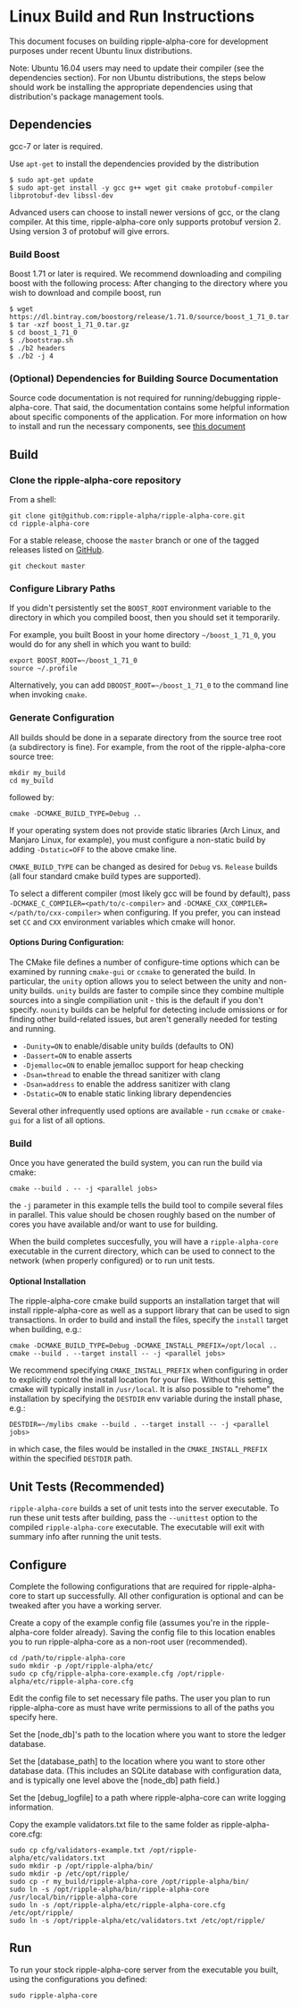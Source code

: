 # Linux Build and Run Instructions

This document focuses on building ripple-alpha-core for development purposes under recent
Ubuntu linux distributions. 

Note: Ubuntu 16.04 users may need to update their compiler (see the dependencies
section). For non Ubuntu distributions, the steps below should work be
installing the appropriate dependencies using that distribution's package
management tools.

## Dependencies

gcc-7 or later is required.

Use `apt-get` to install the dependencies provided by the distribution

```
$ sudo apt-get update
$ sudo apt-get install -y gcc g++ wget git cmake protobuf-compiler libprotobuf-dev libssl-dev
```

Advanced users can choose to install newer versions of gcc, or the clang compiler.
At this time, ripple-alpha-core only supports protobuf version 2. Using version 3 of 
protobuf will give errors.

### Build Boost

Boost 1.71 or later is required. We recommend downloading and compiling boost
with the following process: After changing to the directory where
you wish to download and compile boost, run

``` 
$ wget https://dl.bintray.com/boostorg/release/1.71.0/source/boost_1_71_0.tar.gz
$ tar -xzf boost_1_71_0.tar.gz
$ cd boost_1_71_0
$ ./bootstrap.sh
$ ./b2 headers
$ ./b2 -j 4
```

### (Optional) Dependencies for Building Source Documentation

Source code documentation is not required for running/debugging ripple-alpha-core. That
said, the documentation contains some helpful information about specific
components of the application. For more information on how to install and run
the necessary components, see [this document](../../docs/README.md)

## Build

### Clone the ripple-alpha-core repository

From a shell:

```
git clone git@github.com:ripple-alpha/ripple-alpha-core.git
cd ripple-alpha-core
```

For a stable release, choose the `master` branch or one of the tagged releases
listed on [GitHub](https://github.com/ripple-alpha/ripple-alpha-core/releases). 

```
git checkout master
```

### Configure Library Paths

If you didn't persistently set the `BOOST_ROOT` environment variable to the
directory in which you compiled boost, then you should set it temporarily.

For example, you built Boost in your home directory `~/boost_1_71_0`, you
would do for any shell in which you want to build:

```
export BOOST_ROOT=~/boost_1_71_0
source ~/.profile
```

Alternatively, you can add `DBOOST_ROOT=~/boost_1_71_0` to the command line when
invoking `cmake`.

### Generate Configuration

All builds should be done in a separate directory from the source tree root 
(a subdirectory is fine). For example, from the root of the ripple-alpha-core source tree:

```
mkdir my_build
cd my_build
```

followed by:

```
cmake -DCMAKE_BUILD_TYPE=Debug ..
```

If your operating system does not provide static libraries (Arch Linux, and 
Manjaro Linux, for example), you must configure a non-static build by adding
`-Dstatic=OFF` to the above cmake line.

`CMAKE_BUILD_TYPE` can be changed as desired for `Debug` vs.
`Release` builds (all four standard cmake build types are supported).

To select a different compiler (most likely gcc will be found by default), pass 
`-DCMAKE_C_COMPILER=<path/to/c-compiler>` and
`-DCMAKE_CXX_COMPILER=</path/to/cxx-compiler>` when configuring. If you prefer, 
you can instead set `CC` and `CXX` environment variables which cmake will honor.

#### Options During Configuration:

The CMake file defines a number of configure-time options which can be
examined by running `cmake-gui` or `ccmake` to generated the build. In
particular, the `unity` option allows you to select between the unity and
non-unity builds. `unity` builds are faster to compile since they combine
multiple sources into a single compiliation unit - this is the default if you
don't specify. `nounity` builds can be helpful for detecting include omissions
or for finding other build-related issues, but aren't generally needed for
testing and running.

* `-Dunity=ON` to enable/disable unity builds (defaults to ON)  
* `-Dassert=ON` to enable asserts
* `-Djemalloc=ON` to enable jemalloc support for heap checking
* `-Dsan=thread` to enable the thread sanitizer with clang
* `-Dsan=address` to enable the address sanitizer with clang
* `-Dstatic=ON` to enable static linking library dependencies

Several other infrequently used options are available - run `ccmake` or
`cmake-gui` for a list of all options.

### Build

Once you have generated the build system, you can run the build via cmake:

```
cmake --build . -- -j <parallel jobs>
```

the `-j` parameter in this example tells the build tool to compile several
files in parallel. This value should be chosen roughly based on the number of
cores you have available and/or want to use for building.

When the build completes succesfully, you will have a `ripple-alpha-core` executable in
the current directory, which can be used to connect to the network (when
properly configured) or to run unit tests.


#### Optional Installation

The ripple-alpha-core cmake build supports an installation target that will install
ripple-alpha-core as well as a support library that can be used to sign transactions. In
order to build and install the files, specify the `install` target when
building, e.g.:

```
cmake -DCMAKE_BUILD_TYPE=Debug -DCMAKE_INSTALL_PREFIX=/opt/local ..
cmake --build . --target install -- -j <parallel jobs>
```

We recommend specifying `CMAKE_INSTALL_PREFIX` when configuring in order to
explicitly control the install location for your files. Without this setting,
cmake will typically install in `/usr/local`. It is also possible to "rehome"
the installation by specifying the `DESTDIR` env variable during the install phase,
e.g.:

```
DESTDIR=~/mylibs cmake --build . --target install -- -j <parallel jobs>
```

in which case, the files would be installed in the `CMAKE_INSTALL_PREFIX` within
the specified `DESTDIR` path.

## Unit Tests (Recommended)

`ripple-alpha-core` builds a set of unit tests into the server executable. To run these unit
tests after building, pass the `--unittest` option to the compiled `ripple-alpha-core`
executable. The executable will exit with summary info after running the unit tests.

## Configure

Complete the following configurations that are required for ripple-alpha-core to start up successfully. All other configuration is optional and can be tweaked after you have a working server.

Create a copy of the example config file (assumes you're in the ripple-alpha-core folder already). Saving the config file to this location enables you to run ripple-alpha-core as a non-root user (recommended).

```
cd /path/to/ripple-alpha-core
sudo mkdir -p /opt/ripple-alpha/etc/
sudo cp cfg/ripple-alpha-core-example.cfg /opt/ripple-alpha/etc/ripple-alpha-core.cfg
```

Edit the config file to set necessary file paths. The user you plan to run ripple-alpha-core as must have write permissions to all of the paths you specify here.

Set the [node_db]'s path to the location where you want to store the ledger database.

Set the [database_path] to the location where you want to store other database data. (This includes an SQLite database with configuration data, and is typically one level above the [node_db] path field.)

Set the [debug_logfile] to a path where ripple-alpha-core can write logging information.

Copy the example validators.txt file to the same folder as ripple-alpha-core.cfg:
```
sudo cp cfg/validators-example.txt /opt/ripple-alpha/etc/validators.txt
sudo mkdir -p /opt/ripple-alpha/bin/
sudo mkdir -p /etc/opt/ripple/
sudo cp -r my_build/ripple-alpha-core /opt/ripple-alpha/bin/
sudo ln -s /opt/ripple-alpha/bin/ripple-alpha-core /usr/local/bin/ripple-alpha-core
sudo ln -s /opt/ripple-alpha/etc/ripple-alpha-core.cfg /etc/opt/ripple/
sudo ln -s /opt/ripple-alpha/etc/validators.txt /etc/opt/ripple/
```

## Run

To run your stock ripple-alpha-core server from the executable you built, using the configurations you defined:

```
sudo ripple-alpha-core
```
